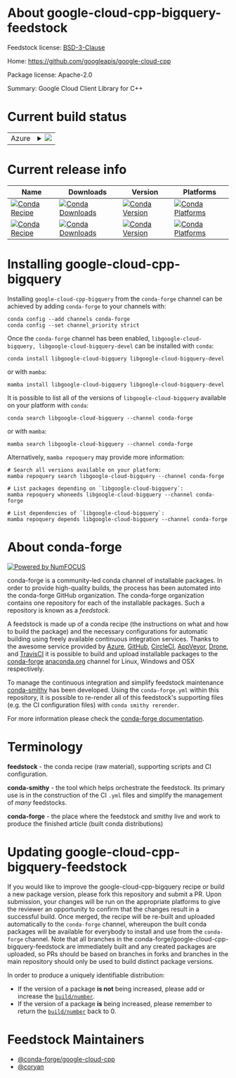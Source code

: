 About google-cloud-cpp-bigquery-feedstock
=========================================

Feedstock license: [BSD-3-Clause](https://github.com/conda-forge/google-cloud-cpp-bigquery-feedstock/blob/main/LICENSE.txt)

Home: https://github.com/googleapis/google-cloud-cpp

Package license: Apache-2.0

Summary: Google Cloud Client Library for C++

Current build status
====================


<table>
    
  <tr>
    <td>Azure</td>
    <td>
      <details>
        <summary>
          <a href="https://dev.azure.com/conda-forge/feedstock-builds/_build/latest?definitionId=21508&branchName=main">
            <img src="https://dev.azure.com/conda-forge/feedstock-builds/_apis/build/status/google-cloud-cpp-bigquery-feedstock?branchName=main">
          </a>
        </summary>
        <table>
          <thead><tr><th>Variant</th><th>Status</th></tr></thead>
          <tbody><tr>
              <td>linux_64</td>
              <td>
                <a href="https://dev.azure.com/conda-forge/feedstock-builds/_build/latest?definitionId=21508&branchName=main">
                  <img src="https://dev.azure.com/conda-forge/feedstock-builds/_apis/build/status/google-cloud-cpp-bigquery-feedstock?branchName=main&jobName=linux&configuration=linux%20linux_64_" alt="variant">
                </a>
              </td>
            </tr><tr>
              <td>osx_64</td>
              <td>
                <a href="https://dev.azure.com/conda-forge/feedstock-builds/_build/latest?definitionId=21508&branchName=main">
                  <img src="https://dev.azure.com/conda-forge/feedstock-builds/_apis/build/status/google-cloud-cpp-bigquery-feedstock?branchName=main&jobName=osx&configuration=osx%20osx_64_" alt="variant">
                </a>
              </td>
            </tr><tr>
              <td>win_64</td>
              <td>
                <a href="https://dev.azure.com/conda-forge/feedstock-builds/_build/latest?definitionId=21508&branchName=main">
                  <img src="https://dev.azure.com/conda-forge/feedstock-builds/_apis/build/status/google-cloud-cpp-bigquery-feedstock?branchName=main&jobName=win&configuration=win%20win_64_" alt="variant">
                </a>
              </td>
            </tr>
          </tbody>
        </table>
      </details>
    </td>
  </tr>
</table>

Current release info
====================

| Name | Downloads | Version | Platforms |
| --- | --- | --- | --- |
| [![Conda Recipe](https://img.shields.io/badge/recipe-libgoogle--cloud--bigquery-green.svg)](https://anaconda.org/conda-forge/libgoogle-cloud-bigquery) | [![Conda Downloads](https://img.shields.io/conda/dn/conda-forge/libgoogle-cloud-bigquery.svg)](https://anaconda.org/conda-forge/libgoogle-cloud-bigquery) | [![Conda Version](https://img.shields.io/conda/vn/conda-forge/libgoogle-cloud-bigquery.svg)](https://anaconda.org/conda-forge/libgoogle-cloud-bigquery) | [![Conda Platforms](https://img.shields.io/conda/pn/conda-forge/libgoogle-cloud-bigquery.svg)](https://anaconda.org/conda-forge/libgoogle-cloud-bigquery) |
| [![Conda Recipe](https://img.shields.io/badge/recipe-libgoogle--cloud--bigquery--devel-green.svg)](https://anaconda.org/conda-forge/libgoogle-cloud-bigquery-devel) | [![Conda Downloads](https://img.shields.io/conda/dn/conda-forge/libgoogle-cloud-bigquery-devel.svg)](https://anaconda.org/conda-forge/libgoogle-cloud-bigquery-devel) | [![Conda Version](https://img.shields.io/conda/vn/conda-forge/libgoogle-cloud-bigquery-devel.svg)](https://anaconda.org/conda-forge/libgoogle-cloud-bigquery-devel) | [![Conda Platforms](https://img.shields.io/conda/pn/conda-forge/libgoogle-cloud-bigquery-devel.svg)](https://anaconda.org/conda-forge/libgoogle-cloud-bigquery-devel) |

Installing google-cloud-cpp-bigquery
====================================

Installing `google-cloud-cpp-bigquery` from the `conda-forge` channel can be achieved by adding `conda-forge` to your channels with:

```
conda config --add channels conda-forge
conda config --set channel_priority strict
```

Once the `conda-forge` channel has been enabled, `libgoogle-cloud-bigquery, libgoogle-cloud-bigquery-devel` can be installed with `conda`:

```
conda install libgoogle-cloud-bigquery libgoogle-cloud-bigquery-devel
```

or with `mamba`:

```
mamba install libgoogle-cloud-bigquery libgoogle-cloud-bigquery-devel
```

It is possible to list all of the versions of `libgoogle-cloud-bigquery` available on your platform with `conda`:

```
conda search libgoogle-cloud-bigquery --channel conda-forge
```

or with `mamba`:

```
mamba search libgoogle-cloud-bigquery --channel conda-forge
```

Alternatively, `mamba repoquery` may provide more information:

```
# Search all versions available on your platform:
mamba repoquery search libgoogle-cloud-bigquery --channel conda-forge

# List packages depending on `libgoogle-cloud-bigquery`:
mamba repoquery whoneeds libgoogle-cloud-bigquery --channel conda-forge

# List dependencies of `libgoogle-cloud-bigquery`:
mamba repoquery depends libgoogle-cloud-bigquery --channel conda-forge
```


About conda-forge
=================

[![Powered by
NumFOCUS](https://img.shields.io/badge/powered%20by-NumFOCUS-orange.svg?style=flat&colorA=E1523D&colorB=007D8A)](https://numfocus.org)

conda-forge is a community-led conda channel of installable packages.
In order to provide high-quality builds, the process has been automated into the
conda-forge GitHub organization. The conda-forge organization contains one repository
for each of the installable packages. Such a repository is known as a *feedstock*.

A feedstock is made up of a conda recipe (the instructions on what and how to build
the package) and the necessary configurations for automatic building using freely
available continuous integration services. Thanks to the awesome service provided by
[Azure](https://azure.microsoft.com/en-us/services/devops/), [GitHub](https://github.com/),
[CircleCI](https://circleci.com/), [AppVeyor](https://www.appveyor.com/),
[Drone](https://cloud.drone.io/welcome), and [TravisCI](https://travis-ci.com/)
it is possible to build and upload installable packages to the
[conda-forge](https://anaconda.org/conda-forge) [anaconda.org](https://anaconda.org/)
channel for Linux, Windows and OSX respectively.

To manage the continuous integration and simplify feedstock maintenance
[conda-smithy](https://github.com/conda-forge/conda-smithy) has been developed.
Using the ``conda-forge.yml`` within this repository, it is possible to re-render all of
this feedstock's supporting files (e.g. the CI configuration files) with ``conda smithy rerender``.

For more information please check the [conda-forge documentation](https://conda-forge.org/docs/).

Terminology
===========

**feedstock** - the conda recipe (raw material), supporting scripts and CI configuration.

**conda-smithy** - the tool which helps orchestrate the feedstock.
                   Its primary use is in the construction of the CI ``.yml`` files
                   and simplify the management of *many* feedstocks.

**conda-forge** - the place where the feedstock and smithy live and work to
                  produce the finished article (built conda distributions)


Updating google-cloud-cpp-bigquery-feedstock
============================================

If you would like to improve the google-cloud-cpp-bigquery recipe or build a new
package version, please fork this repository and submit a PR. Upon submission,
your changes will be run on the appropriate platforms to give the reviewer an
opportunity to confirm that the changes result in a successful build. Once
merged, the recipe will be re-built and uploaded automatically to the
`conda-forge` channel, whereupon the built conda packages will be available for
everybody to install and use from the `conda-forge` channel.
Note that all branches in the conda-forge/google-cloud-cpp-bigquery-feedstock are
immediately built and any created packages are uploaded, so PRs should be based
on branches in forks and branches in the main repository should only be used to
build distinct package versions.

In order to produce a uniquely identifiable distribution:
 * If the version of a package **is not** being increased, please add or increase
   the [``build/number``](https://docs.conda.io/projects/conda-build/en/latest/resources/define-metadata.html#build-number-and-string).
 * If the version of a package **is** being increased, please remember to return
   the [``build/number``](https://docs.conda.io/projects/conda-build/en/latest/resources/define-metadata.html#build-number-and-string)
   back to 0.

Feedstock Maintainers
=====================

* [@conda-forge/google-cloud-cpp](https://github.com/conda-forge/google-cloud-cpp/)
* [@coryan](https://github.com/coryan/)

